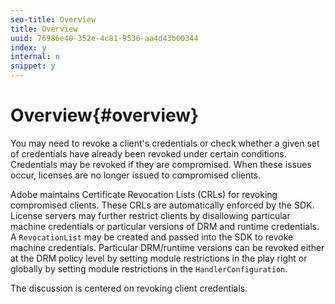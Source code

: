 ```yaml
---
seo-title: Overview
title: Overview
uuid: 76986e40-352e-4c81-9536-aa4d43b00344
index: y
internal: n
snippet: y
---
```


# Overview{#overview}

You may need to revoke a client's credentials or check whether a given set of credentials have already been revoked under certain conditions. Credentials may be revoked if they are compromised. When these issues occur, licenses are no longer issued to compromised clients.

Adobe maintains Certificate Revocation Lists (CRLs) for revoking compromised clients. These CRLs are automatically enforced by the SDK. License servers may further restrict clients by disallowing particular machine credentials or particular versions of DRM and runtime credentials. A `RevocationList` may be created and passed into the SDK to revoke machine credentials. Particular DRM/runtime versions can be revoked either at the DRM policy level by setting module restrictions in the play right or globally by setting module restrictions in the `HandlerConfiguration`.

The discussion is centered on revoking client credentials. 
